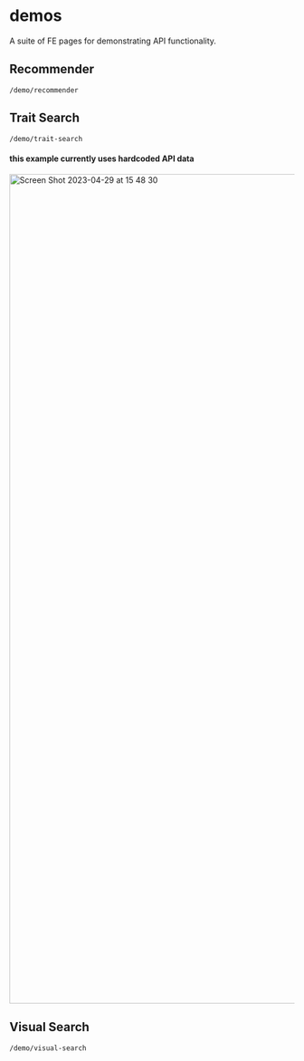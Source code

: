 # demos
A suite of FE pages for demonstrating API functionality.

## Recommender
`/demo/recommender`
## Trait Search
`/demo/trait-search`

#### this example currently uses hardcoded API data
<img width="1466" alt="Screen Shot 2023-04-29 at 15 48 30" src="https://user-images.githubusercontent.com/8813282/235288326-9494fc66-d175-4719-9a52-e73ab01b81d7.png">


## Visual Search
`/demo/visual-search`
